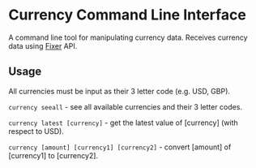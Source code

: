 # Currency Command Line Interface

A command line tool for manipulating currency data. Receives currency data using [Fixer](fixer.io) API.

## Usage

All currencies must be input as their 3 letter code (e.g. USD, GBP).

`currency seeall` - see all available currencies and their 3 letter codes.

`currency latest [currency]` - get the latest value of [currency] (with respect to USD).

`currency [amount] [currency1] [currency2]` - convert [amount] of [currency1] to [currency2].
